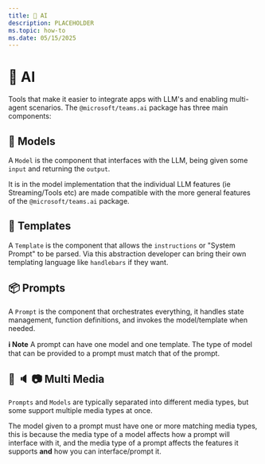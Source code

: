 ```yaml
---
title: 🤖 AI
description: PLACEHOLDER
ms.topic: how-to
ms.date: 05/15/2025
---
```


# 🤖 AI

Tools that make it easier to integrate apps with LLM's and enabling multi-agent scenarios. The `@microsoft/teams.ai` package has three main components:

## 🧠 Models

A `Model` is the component that interfaces with the LLM, being given some `input` and returning the `output`.

It is in the model implementation that the individual LLM features (ie Streaming/Tools etc) are made compatible with the more general features of the `@microsoft/teams.ai` package.

## 📄 Templates

A `Template` is the component that allows the `instructions` or "System Prompt" to be parsed. Via this abstraction developer can bring their own templating language like `handlebars` if they want.

## 📦 Prompts

A `Prompt` is the component that orchestrates everything, it handles state management, function definitions, and invokes the model/template when needed.

**ℹ️ Note** A prompt can have one model and one template. The type of model that can be provided to a prompt must match that of the prompt.

## 💬 🔈 📷 Multi Media

`Prompts` and `Models` are typically separated into different media types, but some support multiple media types at once.

The model given to a prompt must have one or more matching media types, this is because the media type of a model affects how a prompt will interface with it, and the media type of a prompt affects the features it supports **and** how you can interface/prompt it.